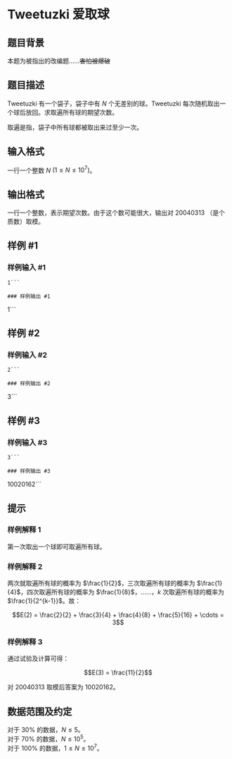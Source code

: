 # Tweetuzki 爱取球

## 题目背景

本题为被指出的改编题……~~害怕被爆破~~

## 题目描述

Tweetuzki 有一个袋子，袋子中有 $N$ 个无差别的球。Tweetuzki 每次随机取出一个球后放回。求取遍所有球的期望次数。

取遍是指，袋子中所有球都被取出来过至少一次。

## 输入格式

一行一个整数 $N$ $(1 \le N \le 10^7)$。

## 输出格式

一行一个整数，表示期望次数。由于这个数可能很大，输出对 $20040313$ （是个质数）取模。

## 样例 #1

### 样例输入 #1
```
1```

### 样例输出 #1

```
1```

## 样例 #2

### 样例输入 #2
```
2```

### 样例输出 #2

```
3```

## 样例 #3

### 样例输入 #3
```
3```

### 样例输出 #3

```
10020162```

## 提示

### 样例解释 1

第一次取出一个球即可取遍所有球。

### 样例解释 2

两次就取遍所有球的概率为 $\frac{1}{2}$，三次取遍所有球的概率为 $\frac{1}{4}$，四次取遍所有球的概率为 $\frac{1}{8}$，……，$k$ 次取遍所有球的概率为 $\frac{1}{2^{k-1}}$。故：

$$E(2) = \frac{2}{2} + \frac{3}{4} + \frac{4}{8} + \frac{5}{16} + \cdots = 3$$

### 样例解释 3

通过试验及计算可得：

$$E(3) = \frac{11}{2}$$

对 $20040313$ 取模后答案为 $10020162$。

## 数据范围及约定

对于 $30\%$ 的数据，$N \le 5$。  
对于 $70\%$ 的数据，$N \le 10^5$。  
对于 $100\%$ 的数据，$1 \le N \le 10^7$。
